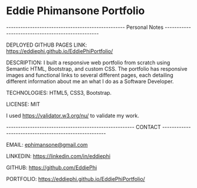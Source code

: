 # Eddie Phimansone Portfolio

-------------------------------------------------- Personal Notes --------------------------------------------------

DEPLOYED GITHUB PAGES LINK: https://eddiephi.github.io/EddiePhiPortfolio/

DESCRIPTION:
I built a responsive web portfolio from scratch using Semantic HTML, Bootstrap, and custom CSS. The portfolio has responsive images and functional links to several different pages, each detailing different information about me an what I do as a Software Developer.

TECHNOLOGIES: HTML5, CSS3, Bootstrap.

LICENSE: MIT

I used https://validator.w3.org/nu/ to validate my work.

------------------------------------------------------ CONTACT ------------------------------------------------------

EMAIL: ephimansone@gmail.com 

LINKEDIN: https://linkedin.com/in/eddiephi

GITHUB: https://github.com/EddiePhi

PORTFOLIO: https://eddiephi.github.io/EddiePhiPortfolio/





